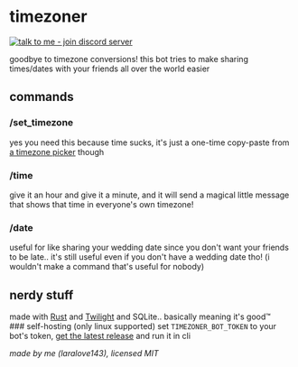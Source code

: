 # timezoner
[![talk to me - join discord server](https://img.shields.io/badge/talk_to_me-join_discord_server-5865F2?style=for-the-badge&logo=discord&logoColor=white)](https://discord.gg/RQhskPjrGv)

goodbye to timezone conversions! this bot tries to make sharing times/dates with your friends all over the world easier

## commands
### /set_timezone
yes you need this because time sucks, it's just a one-time copy-paste from [a timezone picker](https://kevinnovak.github.io/Time-Zone-Picker) though
### /time
give it an hour and give it a minute, and it will send a magical little message that shows that time in everyone's own timezone!
### /date
useful for like sharing your wedding date since you don't want your friends to be late.. it's still useful even if you don't have a wedding date tho! (i wouldn't make a command that's useful for nobody)

## nerdy stuff
made with [Rust](https://www.rust-lang.org) and [Twilight](https://github.com/twilight-rs/twilight) and SQLite.. basically meaning it's good™️
### self-hosting (only linux supported)
set `TIMEZONER_BOT_TOKEN` to your bot's token, [get the latest release](https://github.com/laralove143/timezoner-discord-bot/releases/latest) and run it in cli

*made by me (laralove143), licensed MIT*
